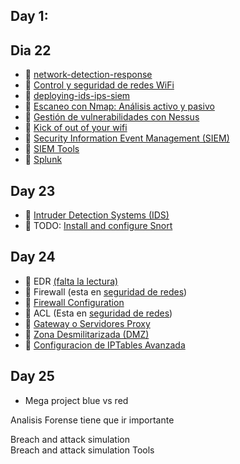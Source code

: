 ## Day 1:

## Dia 22

- 📗 [network-detection-response](./network-detection-response.es.md)
- 📗 [Control y seguridad de redes WiFi](./control-security-wifi.md)
- 📗 [deploying-ids-ips-siem](./deploying-ids-ips-siem.es.md)
- 📗 [Escaneo con Nmap: Análisis activo y pasivo](./scanning-nmap-active-passive.md)
- 📗 [Gestión de vulnerabilidades con Nessus](./vulnerabilities-management-nessus.md)
- 📗 [Kick of out of your wifi](./how-to-kick-people-off-your-wifi.md)
- 📗 [Security Information Event Management (SIEM)](./security-information-event-management.es.md)
- 📗 [SIEM Tools](./siem-tools.es.md)
- 📗 [Splunk](./splunk.es.md)

## Day 23

- 📗 [Intruder Detection Systems (IDS)](./intruder-detection-systems.es.md)
- 🧪 TODO: [Install and configure Snort](https://github.com/breatheco-de/snort-installation-and-configuration-project)

## Day 24
- 📗 EDR [(falta la lectura)](https://www.awesomescreenshot.com/image/49319485?key=f13cc4367c7e0ddbe96a8bac84ed4179)
- 📗 Firewall (esta en [seguridad de redes](https://github.com/4GeeksAcademy/cybersecurity-syllabus/blob/main/05-seguridad-redes-2/firewall.es.md))
- 📗 [Firewall Configuration](./firewall-configuration.es.md)
- 📗 ACL (Esta en [seguridad de redes](https://github.com/4GeeksAcademy/cybersecurity-syllabus/blob/main/05-seguridad-redes-2/access-control-lists.es.md))
- 📗 [Gateway o Servidores Proxy](./gateway-servidores-proxy.es.md)
- 📗 [Zona Desmilitarizada (DMZ)](./demilitarized-zone-dmz.es.md)
- 📗 [Configuracion de IPTables Avanzada](./ip-tables.es.md)

## Day 25 

- Mega project blue vs red

Analisis Forense tiene que ir importante

Breach and attack simulation  
Breach and attack simulation Tools
